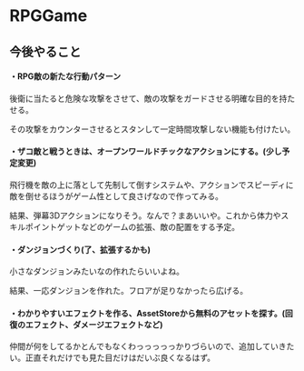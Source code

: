 # RPGGame
## 今後やること

#### ・RPG敵の新たな行動パターン

後衛に当たると危険な攻撃をさせて、敵の攻撃をガードさせる明確な目的を持たせる。

その攻撃をカウンターさせるとスタンして一定時間攻撃しない機能も付けたい。

#### ・ザコ敵と戦うときは、オープンワールドチックなアクションにする。(少し予定変更)

飛行機を敵の上に落として先制して倒すシステムや、アクションでスピーディに敵を倒せるほうがゲーム性として良さげなので作ってみる。

結果、弾幕3Dアクションになりそう。なんで？まあいいや。これから体力やスキルポイントゲットなどのゲームの拡張、敵の配置をする予定。

#### ・ダンジョンづくり(了、拡張するかも)

小さなダンジョンみたいなの作れたらいいよね。

結果、一応ダンジョンを作れた。フロアが足りなかったら広げる。

#### ・わかりやすいエフェクトを作る、AssetStoreから無料のアセットを探す。(回復のエフェクト、ダメージエフェクトなど)

仲間が何をしてるかとんでもなくわっっっっっかりづらいので、追加していきたい。正直それだけでも見た目だけはだいぶ良くなるはず。
